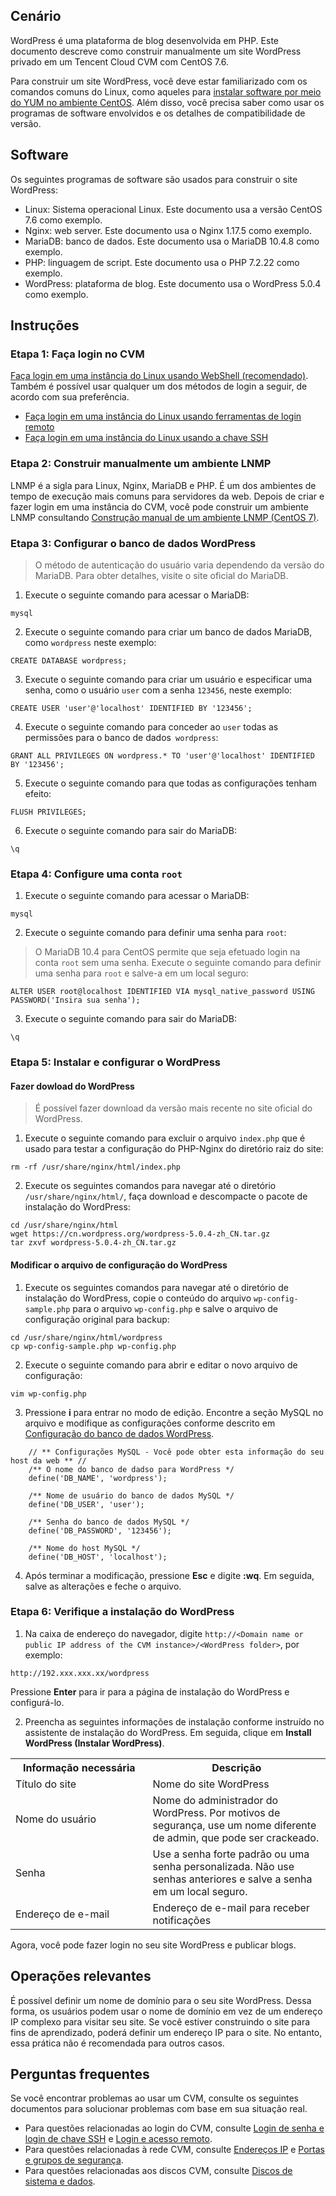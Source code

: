 ## Cenário
WordPress é uma plataforma de blog desenvolvida em PHP. Este documento descreve como construir manualmente um site WordPress privado em um Tencent Cloud CVM com CentOS 7.6.

Para construir um site WordPress, você deve estar familiarizado com os comandos comuns do Linux, como aqueles para [instalar software por meio do YUM no ambiente CentOS](https://intl.cloud.tencent.com/document/product/213/2046). Além disso, você precisa saber como usar os programas de software envolvidos e os detalhes de compatibilidade de versão.

## Software
Os seguintes programas de software são usados ​​para construir o site WordPress:
- Linux: Sistema operacional Linux. Este documento usa a versão CentOS 7.6 como exemplo.
- Nginx: web server. Este documento usa o Nginx 1.17.5 como exemplo.
- MariaDB: banco de dados. Este documento usa o MariaDB 10.4.8 como exemplo.
- PHP: linguagem de script. Este documento usa o PHP 7.2.22 como exemplo.
- WordPress: plataforma de blog. Este documento usa o WordPress 5.0.4 como exemplo.

## Instruções 
### Etapa 1: Faça login no CVM
[Faça login em uma instância do Linux usando WebShell (recomendado)](https://intl.cloud.tencent.com/document/product/213/5436). Também é possível usar qualquer um dos métodos de login a seguir, de acordo com sua preferência.
- [Faça login em uma instância do Linux usando ferramentas de login remoto](https://intl.cloud.tencent.com/document/product/213/32502)
- [Faça login em uma instância do Linux usando a chave SSH](https://intl.cloud.tencent.com/document/product/213/32501)



### Etapa 2: Construir manualmente um ambiente LNMP
LNMP é a sigla para Linux, Nginx, MariaDB e PHP. É um dos ambientes de tempo de execução mais comuns para servidores da web. Depois de criar e fazer login em uma instância do CVM, você pode construir um ambiente LNMP consultando [Construção manual de um ambiente LNMP (CentOS 7)](https://intl.cloud.tencent.com/document/product/213/32733).

<span id="database"></span>
### Etapa 3: Configurar o banco de dados WordPress
>O método de autenticação do usuário varia dependendo da versão do MariaDB. Para obter detalhes, visite o site oficial do MariaDB.
>
1. Execute o seguinte comando para acessar o MariaDB:
```
mysql
```
2. Execute o seguinte comando para criar um banco de dados MariaDB, como `wordpress` neste exemplo:
```
CREATE DATABASE wordpress;
```
3. Execute o seguinte comando para criar um usuário e especificar uma senha, como o usuário `user` com a senha `123456`, neste exemplo:
```
CREATE USER 'user'@'localhost' IDENTIFIED BY '123456';
```
4. Execute o seguinte comando para conceder ao `user` todas as permissões para o banco de dados` wordpress`:
```
GRANT ALL PRIVILEGES ON wordpress.* TO 'user'@'localhost' IDENTIFIED BY '123456';
```
5. Execute o seguinte comando para que todas as configurações tenham efeito:
```
FLUSH PRIVILEGES;
```
6. Execute o seguinte comando para sair do MariaDB:
```
\q
```

### Etapa 4: Configure uma conta `root`
1. Execute o seguinte comando para acessar o MariaDB:
```
mysql
```
2. Execute o seguinte comando para definir uma senha para `root`:
> O MariaDB 10.4 para CentOS permite que seja efetuado login na conta `root` sem uma senha. Execute o seguinte comando para definir uma senha para `root` e salve-a em um local seguro:
>
```
ALTER USER root@localhost IDENTIFIED VIA mysql_native_password USING PASSWORD('Insira sua senha');
```
3. Execute o seguinte comando para sair do MariaDB:
```
\q
```


### Etapa 5: Instalar e configurar o WordPress
#### Fazer dowload do WordPress
> É possível fazer download da versão mais recente no site oficial do WordPress.
>
1. Execute o seguinte comando para excluir o arquivo `index.php` que é usado para testar a configuração do PHP-Nginx do diretório raiz do site:
```
rm -rf /usr/share/nginx/html/index.php
```
2. Execute os seguintes comandos para navegar até o diretório `/usr/share/nginx/html/`, faça download e descompacte o pacote de instalação do WordPress:
```
cd /usr/share/nginx/html
wget https://cn.wordpress.org/wordpress-5.0.4-zh_CN.tar.gz
tar zxvf wordpress-5.0.4-zh_CN.tar.gz
```


#### Modificar o arquivo de configuração do WordPress
1. Execute os seguintes comandos para navegar até o diretório de instalação do WordPress, copie o conteúdo do arquivo `wp-config-sample.php` para o arquivo `wp-config.php` e salve o arquivo de configuração original para backup:
```
cd /usr/share/nginx/html/wordpress
cp wp-config-sample.php wp-config.php
```
2. Execute o seguinte comando para abrir e editar o novo arquivo de configuração:
```
vim wp-config.php
```
3. Pressione **i** para entrar no modo de edição. Encontre a seção MySQL no arquivo e modifique as configurações conforme descrito em [Configuração do banco de dados WordPress](#database).
```
	// ** Configurações MySQL - Você pode obter esta informação do seu host da web ** //
	/** O nome do banco de dadso para WordPress */
	define('DB_NAME', 'wordpress');
	
	/** Nome de usuário do banco de dados MySQL */
	define('DB_USER', 'user');
	
	/** Senha do banco de dados MySQL */
	define('DB_PASSWORD', '123456');
	
	/** Nome do host MySQL */
	define('DB_HOST', 'localhost');
```
4. Após terminar a modificação, pressione **Esc** e digite **:wq**. Em seguida, salve as alterações e feche o arquivo.

### Etapa 6: Verifique a instalação do WordPress
1. Na caixa de endereço do navegador, digite `http://<Domain name or public IP address of the CVM instance>/<WordPress folder>`, por exemplo:
```
http://192.xxx.xxx.xx/wordpress
```
Pressione **Enter** para ir para a página de instalação do WordPress e configurá-lo.

2. Preencha as seguintes informações de instalação conforme instruído no assistente de instalação do WordPress. Em seguida, clique em **Install WordPress (Instalar WordPress)**.
<table>
	<th style="width: 18%;">Informação necessária</th>
	<th style="width: 25%;">Descrição</th>
					<tr>
					<td>
							Título do site
					</td>
					<td>
							Nome do site WordPress
					</td>
			</tr>
				<tr>
					<td>
							Nome do usuário
					</td>
					<td>
							Nome do administrador do WordPress. Por motivos de segurança, use um nome diferente de admin, que pode ser crackeado.
					</td>
			</tr>
			<tr>
					<td>
							Senha
					</td>
					<td>
							Use a senha forte padrão ou uma senha personalizada. Não use senhas anteriores e salve a senha em um local seguro.
					</td>
			</tr>
				<tr>
					<td>
							Endereço de e-mail
					</td>
					<td>
							Endereço de e-mail para receber notificações
					</td>
			</tr>
	</table>
Agora, você pode fazer login no seu site WordPress e publicar blogs.

## Operações relevantes
É possível definir um nome de domínio para o seu site WordPress. Dessa forma, os usuários podem usar o nome de domínio em vez de um endereço IP complexo para visitar seu site. Se você estiver construindo o site para fins de aprendizado, poderá definir um endereço IP para o site. No entanto, essa prática não é recomendada para outros casos.

## Perguntas frequentes
Se você encontrar problemas ao usar um CVM, consulte os seguintes documentos para solucionar problemas com base em sua situação real.
- Para questões relacionadas ao login do CVM, consulte [Login de senha e login de chave SSH](https://intl.cloud.tencent.com/document/product/213/18120) e [Login e acesso remoto](https://intl.cloud.tencent.com/document/product/213/17278).
- Para questões relacionadas à rede CVM, consulte [Endereços IP](https://intl.cloud.tencent.com/document/product/213/17285) e [Portas e grupos de segurança](https://intl.cloud.tencent.com/document/product/213/2502).
- Para questões relacionadas aos discos CVM, consulte [Discos de sistema e dados](https://intl.cloud.tencent.com/document/product/213/17351).

